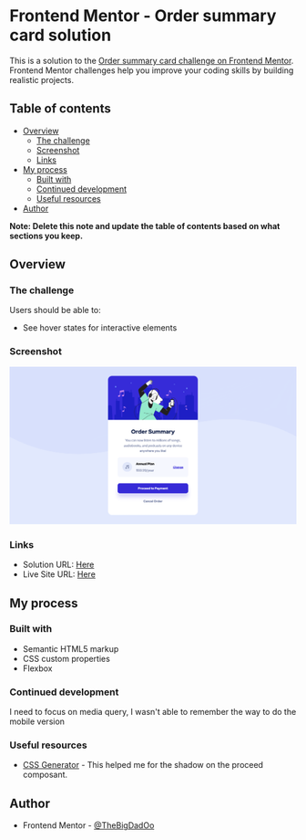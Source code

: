 # Frontend Mentor - Order summary card solution

This is a solution to the [Order summary card challenge on Frontend Mentor](https://www.frontendmentor.io/challenges/order-summary-component-QlPmajDUj). Frontend Mentor challenges help you improve your coding skills by building realistic projects. 

## Table of contents

- [Overview](#overview)
  - [The challenge](#the-challenge)
  - [Screenshot](#screenshot)
  - [Links](#links)
- [My process](#my-process)
  - [Built with](#built-with)
  - [Continued development](#continued-development)
  - [Useful resources](#useful-resources)
- [Author](#author)


**Note: Delete this note and update the table of contents based on what sections you keep.**

## Overview

### The challenge

Users should be able to:

- See hover states for interactive elements

### Screenshot

![](images/screenshot.png)


### Links

- Solution URL: [Here](https://your-solution-url.com)
- Live Site URL: [Here](https://order-summary-compo.netlify.app/)

## My process

### Built with

- Semantic HTML5 markup
- CSS custom properties
- Flexbox

### Continued development

I need to focus on media query, I wasn't able to remember the way to do the mobile version 

### Useful resources

- [CSS Generator](https://cssgenerator.org/) - This helped me for the shadow on the proceed composant.

## Author

- Frontend Mentor - [@TheBigDadOo](https://www.frontendmentor.io/profile/TheBigDadOo)

